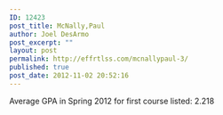 ```yaml
---
ID: 12423
post_title: McNally,Paul
author: Joel DesArmo
post_excerpt: ""
layout: post
permalink: http://effrtlss.com/mcnallypaul-3/
published: true
post_date: 2012-11-02 20:52:16
---
```

<p>Average GPA in Spring 2012 for first course listed: 2.218</p>